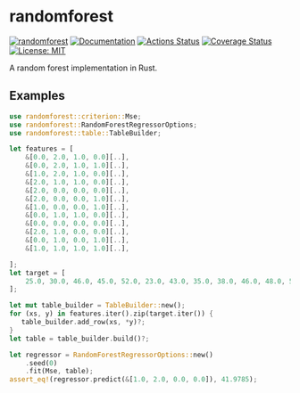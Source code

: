 randomforest
============

[![randomforest](https://img.shields.io/crates/v/randomforest.svg)](https://crates.io/crates/randomforest)
[![Documentation](https://docs.rs/randomforest/badge.svg)](https://docs.rs/randomforest)
[![Actions Status](https://github.com/sile/randomforest/workflows/CI/badge.svg)](https://github.com/sile/randomforest/actions)
[![Coverage Status](https://coveralls.io/repos/github/sile/randomforest/badge.svg?branch=master)](https://coveralls.io/github/sile/randomforest?branch=master)
[![License: MIT](https://img.shields.io/badge/license-MIT-blue.svg)](LICENSE)

A random forest implementation in Rust.


Examples
--------

```rust
use randomforest::criterion::Mse;
use randomforest::RandomForestRegressorOptions;
use randomforest::table::TableBuilder;

let features = [
    &[0.0, 2.0, 1.0, 0.0][..],
    &[0.0, 2.0, 1.0, 1.0][..],
    &[1.0, 2.0, 1.0, 0.0][..],
    &[2.0, 1.0, 1.0, 0.0][..],
    &[2.0, 0.0, 0.0, 0.0][..],
    &[2.0, 0.0, 0.0, 1.0][..],
    &[1.0, 0.0, 0.0, 1.0][..],
    &[0.0, 1.0, 1.0, 0.0][..],
    &[0.0, 0.0, 0.0, 0.0][..],
    &[2.0, 1.0, 0.0, 0.0][..],
    &[0.0, 1.0, 0.0, 1.0][..],
    &[1.0, 1.0, 1.0, 1.0][..],

];
let target = [
    25.0, 30.0, 46.0, 45.0, 52.0, 23.0, 43.0, 35.0, 38.0, 46.0, 48.0, 52.0
];

let mut table_builder = TableBuilder::new();
for (xs, y) in features.iter().zip(target.iter()) {
   table_builder.add_row(xs, *y)?;
}
let table = table_builder.build()?;

let regressor = RandomForestRegressorOptions::new()
    .seed(0)
    .fit(Mse, table);
assert_eq!(regressor.predict(&[1.0, 2.0, 0.0, 0.0]), 41.9785);
```
